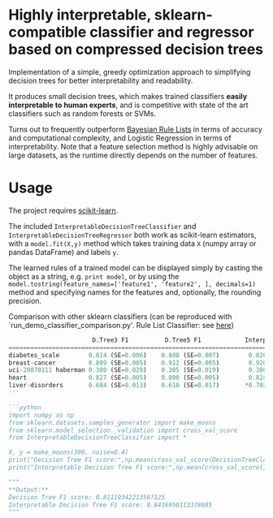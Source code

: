 Highly interpretable, sklearn-compatible classifier and regressor based on compressed decision trees
===============

Implementation of a simple, greedy optimization approach to simplifying decision trees for better interpretability and readability. 

It produces small decision trees, which makes trained classifiers **easily interpretable to human experts**, and is competitive with state of the art classifiers such as random forests or SVMs.

Turns out to frequently outperform [Bayesian Rule Lists](https://github.com/tmadl/sklearn-expertsys) in terms of accuracy and computational complexity, and Logistic Regression in terms of interpretability.
Note that a feature selection method is highly advisable on large datasets, as the runtime directly depends on the number of features. 



Usage
===============

The project requires [scikit-learn](http://scikit-learn.org/stable/install.html).

The included `InterpretableDecisionTreeClassifier` and `InterpretableDecisionTreeRegressor` both work as scikit-learn estimators, with a `model.fit(X,y)` method which takes training data `X` (numpy array or pandas DataFrame) and labels `y`. 

The learned rules of a trained model can be displayed simply by casting the object as a string, e.g. `print model`, or by using the `model.tostring(feature_names=['feature1', 'feature2', ], decimals=1)` method and specifying names for the features and, optionally, the rounding precision. 

Comparison with other sklearn classifiers (can be reproduced with `run_demo_classifier_comparison.py'. Rule List Classifier: see [here](https://github.com/tmadl/sklearn-expertsys))

```python
                       D.Tree3 F1          D.Tree5 F1            Interpr.D.Tree3 F1      Interpr.D.Tree5 F1     RuleListClassifier F1   Random Forest F1      
==========================================================================================================================================================
diabetes_scale        0.814 (SE=0.006)    0.808 (SE=0.007)        0.826 (SE=0.005)       *0.833 (SE=0.005)      0.765 (SE=0.007)        0.793 (SE=0.006)
breast-cancer         0.899 (SE=0.005)    0.912 (SE=0.005)        0.920 (SE=0.004)        0.917 (SE=0.004)      0.938 (SE=0.004)       *0.946 (SE=0.004)
uci-20070111 haberman 0.380 (SE=0.020)    0.305 (SE=0.019)        0.380 (SE=0.020)       *0.404 (SE=0.015)      0.321 (SE=0.019)        0.268 (SE=0.017)
heart                 0.827 (SE=0.005)    0.800 (SE=0.005)        0.824 (SE=0.005)       *0.828 (SE=0.006)      0.792 (SE=0.006)        0.808 (SE=0.008)
liver-disorders       0.684 (SE=0.013)    0.610 (SE=0.017)       *0.702 (SE=0.014)        0.670 (SE=0.016)      0.663 (SE=0.019)        0.635 (SE=0.016)
'''

```python
import numpy as np
from sklearn.datasets.samples_generator import make_moons
from sklearn.model_selection._validation import cross_val_score
from InterpretableDecisionTreeClassifier import *

X, y = make_moons(300, noise=0.4)
print("Decision Tree F1 score:",np.mean(cross_val_score(DecisionTreeClassifier(), X, y, scoring="f1")))
print("Interpretable Decision Tree F1 score:",np.mean(cross_val_score(IDecisionTreeClassifier(), X, y, scoring="f1")))

"""
**Output:**
Decision Tree F1 score: 0.81119342213567125
Interpretable Decision Tree F1 score: 0.8416950113378685
"""
```